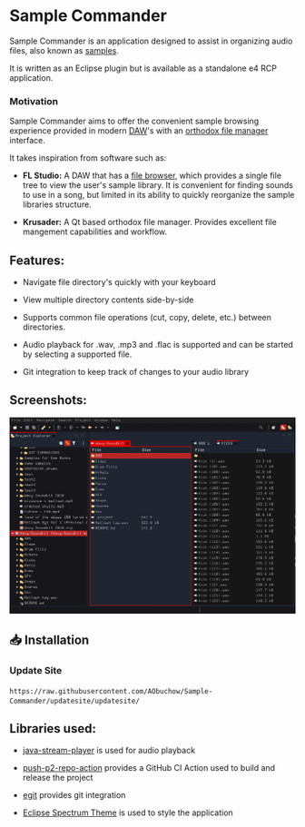 # Sample Commander

Sample Commander is an application designed to assist in organizing audio files, also known as [samples](https://en.wikipedia.org/wiki/Sampling_(music)). 

It is written as an Eclipse plugin but is available as a standalone e4 RCP application.

### Motivation

Sample Commander aims to offer the convenient sample browsing experience provided in modern [DAW](https://en.wikipedia.org/wiki/Digital_audio_workstation)'s with an [orthodox file manager](https://en.wikipedia.org/wiki/File_manager#Orthodox_file_managers) interface.

It takes inspiration from software such as:

- **FL Studio:** A DAW that has a [file browser](https://www.image-line.com/support/flstudio_online_manual/html/browser.htm), which provides a single file tree to view the user's sample library. It is convenient for finding sounds to use in a song, but limited in its ability to quickly reorganize the sample libraries structure.

- **Krusader:** A Qt based orthodox file manager. Provides excellent file mangement capabilities and workflow. 

## Features:
- Navigate file directory's quickly with your keyboard

- View multiple directory contents side-by-side

- Supports common file operations (cut, copy, delete, etc.) between directories. 

- Audio playback for .wav, .mp3 and .flac is supported and can be started by selecting a supported file.  

- Git integration to keep track of changes to your audio library

## Screenshots:

![how_it_looks_1.png](./images/how_it_looks_2.png)

## 📥 Installation

### Update Site

`https://raw.githubusercontent.com/AObuchow/Sample-Commander/updatesite/updatesite/`

## Libraries used:

- [java-stream-player](https://github.com/goxr3plus/java-stream-player) is used for audio playback

- [push-p2-repo-action](https://github.com/ingomohr/push-p2-repo-action) provides a GitHub CI Action used to build and release the project

- [egit](https://github.com/eclipse/egit) provides git integration

- [Eclipse Spectrum Theme](https://github.com/AObuchow/Eclipse-Spectrum-Theme) is used to style the application
